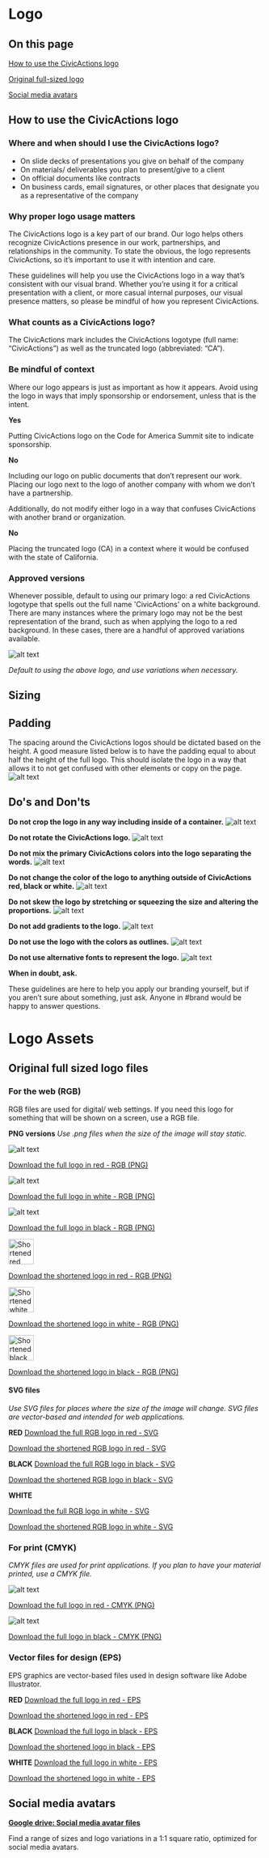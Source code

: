 # Logo

## On this page
[How to use the CivicActions logo](#how-to-use-the-civicactions-logo)

[Original full-sized logo](#original-full-sized-logo-files)

[Social media avatars](#logo-files-sized-for-social-media-avatars)

## How to use the CivicActions logo
### Where and when should I use the CivicActions logo?
+   On slide decks of presentations you give on behalf of the company
+   On materials/ deliverables you plan to present/give to a client
+   On official documents like contracts 
+   On business cards, email signatures, or other places that designate you as a representative of the company

### Why proper logo usage matters 
The CivicActions logo is a key part of our brand. Our logo helps others recognize CivicActions presence in our work, partnerships, and relationships in the community. To state the obvious, the logo represents CivicActions, so it’s important to use it with intention and care. 

These guidelines will help you use the CivicActions logo in a way that’s consistent with our visual brand. Whether you’re using it for a critical presentation with a client, or more casual internal purposes, our visual presence matters, so please be mindful of how you represent CivicActions.

### What counts as a CivicActions logo? 
The CivicActions mark includes the CivicActions logotype (full name: “CivicActions”) as well as the truncated logo (abbreviated: “CA”). 


### Be mindful of context
Where our logo appears is just as important as how it appears. Avoid using the logo in ways that imply sponsorship or endorsement, unless that is the intent. 

**Yes**

Putting CivicActions logo on the Code for America Summit site to indicate sponsorship.

**No**

Including our logo on public documents that don’t represent our work. Placing our logo next to the logo of another company with whom we don’t have a partnership.

Additionally, do not modify either logo in a way that confuses CivicActions with another brand or organization. 

**No**

Placing the truncated logo (CA) in a context where it would be confused with the state of California.

### Approved versions
Whenever possible, default to using our primary logo: a red CivicActions logotype that spells out the full name 'CivicActions' on a white background. There are many instances where the primary logo may not be the best representation of the brand, such as when applying the logo to a red background. In these cases, there are a handful of approved variations available.

![alt text](https://raw.githubusercontent.com/CivicActions/style-guide/master/docs/img/CA-full-RGB_original.png "Logo Title Text 1")

*Default to using the above logo, and use variations when necessary.*

## Sizing

## Padding

The spacing around the CivicActions logos should be dictated based on the height. A good measure listed below is to have the padding equal to about half the height of the full logo. This should isolate the logo in a way that allows it to not get confused with other elements or copy on the page.
![alt text](https://raw.githubusercontent.com/CivicActions/style-guide/master/docs/img/CA-logo-padding.png "Logo Title Text 1")

## Do's and Don'ts

**Do not crop the logo in any way including inside of a container.**
![alt text](https://raw.githubusercontent.com/CivicActions/style-guide/master/docs/img/CA-logo-cropping.png "Cropped logo")

**Do not rotate the CivicActions logo.**
![alt text](https://raw.githubusercontent.com/CivicActions/style-guide/master/docs/img/CA-logo-rotate.png "Cropped logo")

**Do not mix the primary CivicActions colors into the logo separating the words.**
![alt text](https://raw.githubusercontent.com/CivicActions/style-guide/master/docs/img/CA-logo-colorsep.png "Cropped logo")

**Do not change the color of the logo to anything outside of CivicActions red, black or white.**
![alt text](https://raw.githubusercontent.com/CivicActions/style-guide/master/docs/img/CA-logo-color.png "Cropped logo")

**Do not skew the logo by stretching or squeezing the size and altering the proportions.**
![alt text](https://raw.githubusercontent.com/CivicActions/style-guide/master/docs/img/CA-logo-skew.png "Cropped logo")

**Do not add gradients to the logo.**
![alt text](https://raw.githubusercontent.com/CivicActions/style-guide/master/docs/img/CA-logo-gradient.png "Cropped logo")

**Do not use the logo with the colors as outlines.**
![alt text](https://raw.githubusercontent.com/CivicActions/style-guide/master/docs/img/CA-logo-outline.png "Cropped logo")

**Do not use alternative fonts to represent the logo.**
![alt text](https://raw.githubusercontent.com/CivicActions/style-guide/master/docs/img/CA-logo-text.png "Cropped logo")

**When in doubt, ask.**

These guidelines are here to help you apply our branding yourself, but if you aren’t sure about something, just ask. Anyone in #brand would be happy to answer questions.

# Logo Assets 

## Original full sized logo files

### For the web (RGB)
RGB files are used for digital/ web settings. If you need this logo for something that will be shown on a screen, use a RGB file.

**PNG versions**
*Use .png files when the size of the image will stay static.*

![alt text](https://raw.githubusercontent.com/CivicActions/style-guide/master/docs/img/CA-full-RGB_original.png "Logo Title Text 1")

[Download the full logo in red - RGB (PNG)](https://drive.google.com/open?id=1pvgK2Wd8ys-nSm7Azm9y3mYkPj0GJGzn)

![alt text](https://raw.githubusercontent.com/CivicActions/style-guide/master/docs/img/CA-full-RGB_white.png "Logo Title Text 1")

[Download the full logo in white - RGB (PNG)](https://drive.google.com/open?id=1TQx2CK38KFIcyNPHDFv06ipat6TUrpkL)

![alt text](https://raw.githubusercontent.com/CivicActions/style-guide/master/docs/img/CA-full-RGB_black.png "Logo Title Text 1")

[Download the full logo in black - RGB (PNG)](https://drive.google.com/open?id=1eB41j9B1wu-iu-6KYBH2_EE7L7fpsWcw)

<p align="left">
  <img src="https://raw.githubusercontent.com/CivicActions/style-guide/master/docs/img/CA-truncated-RGB_original.png" width="50" title="Shortened red RGB logo">
</p>

[Download the shortened logo in red - RGB (PNG)](https://drive.google.com/open?id=1WSLHe6wfM3D9HMT2GYeX51Lvv0c0nPGm)

<p align="left">
  <img src="https://raw.githubusercontent.com/CivicActions/style-guide/master/docs/img/CA-truncated-RGB_white.png" width="50" title="Shortened white RGB logo">
</p>

[Download the shortened logo in white - RGB (PNG)](https://raw.githubusercontent.com/CivicActions/style-guide/master/docs/img/CA-truncated-RGB_original.png)

<p align="left">
  <img src="https://raw.githubusercontent.com/CivicActions/style-guide/master/docs/img/CA-truncated-RGB_black.png" width="50" title="Shortened black RGB logo">
</p>

[Download the shortened logo in black - RGB (PNG)](https://raw.githubusercontent.com/CivicActions/style-guide/master/docs/img/CA-truncated-RGB_original.png)


#### SVG files
*Use SVG files for places where the size of the image will change. SVG files are vector-based and intended for web applications.* 

**RED**
[Download the full RGB logo in red - SVG](https://raw.githubusercontent.com/CivicActions/style-guide/master/docs/img/CA-truncated-RGB_original.svg)

[Download the shortened RGB logo in red - SVG](https://raw.githubusercontent.com/CivicActions/style-guide/master/docs/img/CA-truncated-RGB_original.svg)

**BLACK**
[Download the full RGB logo in black - SVG](https://raw.githubusercontent.com/CivicActions/style-guide/master/docs/img/CA-truncated-RGB_original.svg)

[Download the shortened RGB logo in black - SVG](https://raw.githubusercontent.com/CivicActions/style-guide/master/docs/img/CA-truncated-RGB_original.svg)

**WHITE**

[Download the full RGB logo in white - SVG](https://raw.githubusercontent.com/CivicActions/style-guide/master/docs/img/CA-truncated-RGB_original.svg)

[Download the shortened RGB logo in white - SVG](https://raw.githubusercontent.com/CivicActions/style-guide/master/docs/img/CA-truncated-RGB_original.svg)



### For print (CMYK)
*CMYK files are used for print applications. If you plan to have your material printed, use a CMYK file.*

![alt text](https://raw.githubusercontent.com/CivicActions/style-guide/master/docs/img/CA-full-CMYK_red.png "Full-logo-red-CMYK-PNG")

[Download the full logo in red - CMYK (PNG)](https://raw.githubusercontent.com/CivicActions/style-guide/master/docs/img/CA-full-CMYK_red.png)

![alt text](https://raw.githubusercontent.com/CivicActions/style-guide/master/docs/img/CA-full-CMYK_red.png "Full-logo-black-CMYK-PNG")

[Download the full logo in black - CMYK (PNG)](https://raw.githubusercontent.com/CivicActions/style-guide/master/docs/img/CA-full-CMYK_black.png)


### Vector files for design (EPS)

EPS graphics are vector-based files used in design software like Adobe Illustrator. 

**RED**
[Download the full logo in red - EPS](https://raw.githubusercontent.com/CivicActions/style-guide/master/docs/img/civicactions-logo-red.eps)

[Download the shortened logo in red - EPS](https://raw.githubusercontent.com/CivicActions/style-guide/master/docs/img/CA-truncated_original.eps)

**BLACK**
[Download the full logo in black - EPS](https://raw.githubusercontent.com/CivicActions/style-guide/master/docs/img/civicactions-logo-black.eps)

[Download the shortened logo in black - EPS](https://raw.githubusercontent.com/CivicActions/style-guide/master/docs/img/CA-truncated_black.eps)

**WHITE**
[Download the full logo in white - EPS](https://raw.githubusercontent.com/CivicActions/style-guide/master/docs/img/civicactions-logo-white.eps)

[Download the shortened logo in white - EPS](https://raw.githubusercontent.com/CivicActions/style-guide/master/docs/img/CA-truncated_white.eps)


## Social media avatars

**[Google drive: Social media avatar files](https://drive.google.com/open?id=1ueoLjUGQY9IC8cgk2xVG0x4S6xlgLyFZ)**

Find a range of sizes and logo variations in a 1:1 square ratio, optimized for social media avatars.

